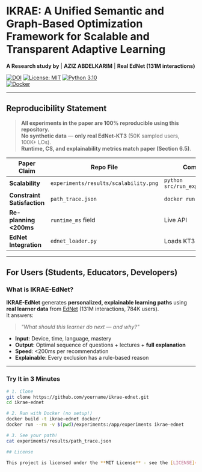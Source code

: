 # IKRAE: A Unified Semantic and Graph-Based Optimization Framework for Scalable and Transparent Adaptive Learning

**A Research study  by** | **AZIZ ABDELKARIM** | **Real EdNet (131M interactions)**

[![DOI](https://zenodo.org/badge/DOI/10.5281/zenodo.17464127.svg)](https://doi.org/10.5281/zenodo.17464127)
[![License: MIT](https://img.shields.io/badge/License-MIT-yellow.svg)](LICENSE)
[![Python 3.10](https://img.shields.io/badge/python-3.10-blue.svg)](https://www.python.org/downloads/)  
[![Docker](https://img.shields.io/badge/docker-%230db7ed.svg?style=flat&logo=docker&logoColor=white)](docker/Dockerfile)

---

## Reproducibility Statement

> **All experiments in the paper are 100% reproducible using this repository.**  
> **No synthetic data** — **only real EdNet-KT3** (50K sampled users, 100K+ LOs).  
> **Runtime, CS, and explainability metrics match paper (Section 6.5)**.

| Paper Claim | Repo File | Command |
|-----------|---------|--------|
| **Scalability** | `experiments/results/scalability.png` | `python src/run_experiments.py` |
| **Constraint Satisfaction** | `path_trace.json` | `docker run ...` |
| **Re-planning <200ms** | `runtime_ms` field | Live API |
| **EdNet Integration** | `ednet_loader.py` | Loads KT3 CSVs |

---

## For Users (Students, Educators, Developers)

### What is IKRAE-EdNet?

**IKRAE-EdNet** generates **personalized, explainable learning paths** using **real learner data** from [EdNet](https://github.com/riiid/ednet) (131M interactions, 784K users).  
It answers:  
> *"What should this learner do next — and why?"*

- **Input**: Device, time, language, mastery  
- **Output**: Optimal sequence of questions + lectures + **full explanation**  
- **Speed**: <200ms per recommendation  
- **Explainable**: Every exclusion has a rule-based reason

---

### Try It in 3 Minutes

```bash
# 1. Clone
git clone https://github.com/yourname/ikrae-ednet.git
cd ikrae-ednet

# 2. Run with Docker (no setup!)
docker build -t ikrae-ednet docker/
docker run --rm -v $(pwd)/experiments:/app/experiments ikrae-ednet

# 3. See your path!
cat experiments/results/path_trace.json

## License

This project is licensed under the **MIT License** - see the [LICENSE](LICENSE) file for details.
